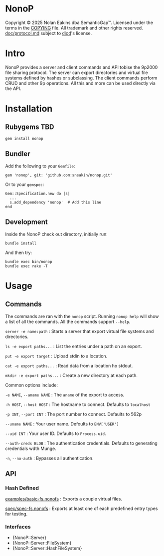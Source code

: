 # NonoP

Copyright © 2025 Nolan Eakins dba SemanticGap™.
Licensed under the terms in the [COPYING](file.COPYING.html) file.
All trademark and other rights reserved.
[doc/protocol.md](file.protocol.html) subject to [diod](https://github.com/chaos/diod)'s license.


# Intro

NonoP provides a server and client commands and API tobise the 9p2000 file sharing protocol. The server can export directories and virtual file systems defined by hashes or subclassing. The client commands perform CRUD and other 9p operations. All this and more can be used directly via the API.


# Installation

## Rubygems TBD

    gem install nonop


## Bundler

Add the following to your `Gemfile`:

    gem 'nonop', git: 'github.com:sneakin/nonop.git'

Or to your `gemspec`:

    Gem::Specification.new do |s|
      ...
      s.add_dependency 'nonop'  # Add this line
    end

## Development

Inside the NonoP check out directory, initially run:

    bundle install

And then try:

    bundle exec bin/nonop
    bundle exec rake -T

# Usage

## Commands

The commands are ran with the `nonop` script. Running `nonop help` will show a list of all the commands. All the commands support `--help`.

`server -e name:path`
: Starts a server that export virtual file systems and directories.

`ls -e export paths...`
: List the entries under a path on an export.

`put -e export target`
: Upload stdin to a location.

`cat -e export paths...`
: Read data from a location ho stdout.

`mkdir -e export paths...`
: Create a new directory at each path.

Common options include:

`-e NAME`, `--aname NAME`
: The `aname` of the export to access.

`-h HOST`, `--host HOST`
: The hostname to connect. Defaults to `localhost`

`-p INT`, `--port INT`
: The port number to connect. Defaults to 562p

`--uname NAME`
: Your user name. Defoults to `ENV['USER']`

`--uid INT`
: Your user ID. Defaults to `Process.uid`.

`--auth-creds BLOB`
: The authentication credentials. Defaults to generating credentials wdth Munge.

`-n`, `--no-auth`
: Bypasses all authentication.

## API

### Hash Defined

[examples/basic-fs.nonofs](file.basic-fs.html)
: Exports a couple virtual files.

[spec/spec-fs.nonofs](file.spec-fs.html)
: Exports at least one of each predefined entry types for testing.

### Interfaces

  - {NonoP::Server}
  - {NonoP::Server::FileSystem}
  - {NonoP::Server::HashFileSystem}
